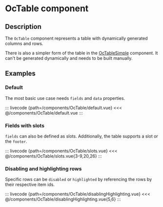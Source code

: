 # OcTable component

## Description

The `OcTable` component represents a table with dynamically generated columns and rows.

There is also a simpler form of the table in the [OcTableSimple](./OcTableSimple) component. It can't be generated dynamically and needs to be built manually.

## Examples

### Default

The most basic use case needs `fields` and `data` properties.

::: livecode {path=/components/OcTable/default.vue}
<<< @/components/OcTable/default.vue
:::

### Fields with slots

`fields` can also be defined as slots. Additionally, the table supports a slot or the `footer`.

::: livecode {path=/components/OcTable/slots.vue}
<<< @/components/OcTable/slots.vue{3-9,20,26}
:::

### Disabling and highlighting rows

Specific rows can be `disabled` or `highlighted` by referencing the rows by their respective item ids.

::: livecode {path=/components/OcTable/disablingHighlighting.vue}
<<< @/components/OcTable/disablingHighlighting.vue{5,6}
:::
